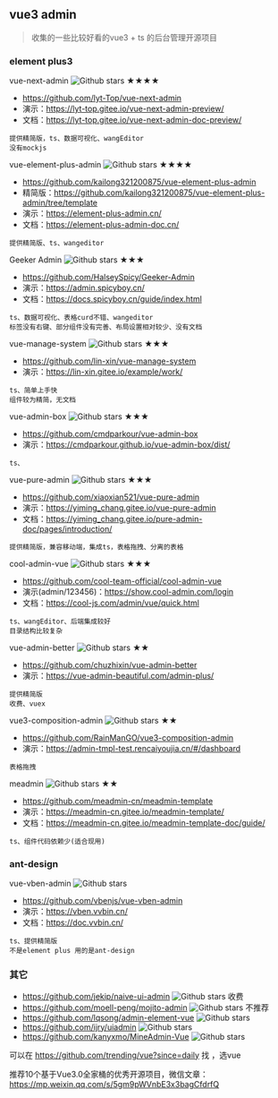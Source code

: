 ## vue3 admin

> 收集的一些比较好看的vue3 + ts 的后台管理开源项目

### element plus3

vue-next-admin ![Github stars](https://img.shields.io/github/stars/lyt-Top/vue-next-admin.svg) ★★★★

* https://github.com/lyt-Top/vue-next-admin
* 演示：https://lyt-top.gitee.io/vue-next-admin-preview/
* 文档：https://lyt-top.gitee.io/vue-next-admin-doc-preview/

```
提供精简版，ts、数据可视化、wangEditor
没有mockjs
```

vue-element-plus-admin ![Github stars](https://img.shields.io/github/stars/kailong321200875/vue-element-plus-admin.svg) ★★★★

* https://github.com/kailong321200875/vue-element-plus-admin
* 精简版：https://github.com/kailong321200875/vue-element-plus-admin/tree/template
* 演示：https://element-plus-admin.cn/
* 文档：https://element-plus-admin-doc.cn/

```
提供精简版、ts、wangeditor
```

Geeker Admin ![Github stars](https://img.shields.io/github/stars/HalseySpicy/Geeker-Admin.svg) ★★★

- https://github.com/HalseySpicy/Geeker-Admin
- 演示：https://admin.spicyboy.cn/
- 文档：https://docs.spicyboy.cn/guide/index.html

```
ts、数据可视化、表格curd不错、wangeditor
标签没有右键、部分组件没有完善、布局设置相对较少、没有文档
```

vue-manage-system ![Github stars](https://img.shields.io/github/stars/lin-xin/vue-manage-system.svg) ★★★

* https://github.com/lin-xin/vue-manage-system
* 演示：https://lin-xin.gitee.io/example/work/

```
ts、简单上手快
组件较为精简，无文档
```

vue-admin-box ![Github stars](https://img.shields.io/github/stars/cmdparkour/vue-admin-box.svg) ★★★

* https://github.com/cmdparkour/vue-admin-box
* 演示：https://cmdparkour.github.io/vue-admin-box/dist/

```
ts、
```

vue-pure-admin ![Github stars](https://img.shields.io/github/stars/xiaoxian521/vue-pure-admin.svg) ★★★

- https://github.com/xiaoxian521/vue-pure-admin
- 演示：https://yiming_chang.gitee.io/vue-pure-admin
- 文档：https://yiming_chang.gitee.io/pure-admin-doc/pages/introduction/

```
提供精简版，兼容移动端，集成ts，表格拖拽、分离的表格
```

cool-admin-vue ![Github stars](https://img.shields.io/github/stars/cool-team-official/cool-admin-vue.svg) ★★★

* https://github.com/cool-team-official/cool-admin-vue
* 演示(admin/123456)：https://show.cool-admin.com/login
* 文档：https://cool-js.com/admin/vue/quick.html

```
ts、wangEditor、后端集成较好
目录结构比较复杂
```

vue-admin-better  ![Github stars](https://img.shields.io/github/stars/chuzhixin/vue-admin-better.svg) ★★

* https://github.com/chuzhixin/vue-admin-better
* 演示：https://vue-admin-beautiful.com/admin-plus/

```
提供精简版
收费、vuex
```

vue3-composition-admin ![Github stars](https://img.shields.io/github/stars/RainManGO/vue3-composition-admin.svg) ★★

- https://github.com/RainManGO/vue3-composition-admin
- 演示：https://admin-tmpl-test.rencaiyoujia.cn/#/dashboard

```
表格拖拽
```

meadmin ![Github stars](https://img.shields.io/github/stars/meadmin-cn/meadmin-template.svg) ★★

- https://github.com/meadmin-cn/meadmin-template
- 演示：https://meadmin-cn.gitee.io/meadmin-template/
- 文档：https://meadmin-cn.gitee.io/meadmin-template-doc/guide/

```
ts、组件代码依赖少(适合现用)
```



### ant-design

vue-vben-admin ![Github stars](https://img.shields.io/github/stars/vbenjs/vue-vben-admin.svg)

* https://github.com/vbenjs/vue-vben-admin
* 演示：https://vben.vvbin.cn/
* 文档：https://doc.vvbin.cn/

```
ts、提供精简版
不是element plus 用的是ant-design
```



### 其它

* https://github.com/jekip/naive-ui-admin ![Github stars](https://img.shields.io/github/stars/jekip/naive-ui-admin.svg) 收费
* https://github.com/moell-peng/mojito-admin ![Github stars](https://img.shields.io/github/stars/moell-peng/mojito-admin.svg) 不推荐
* https://github.com/lqsong/admin-element-vue ![Github stars](https://img.shields.io/github/stars/lqsong/admin-element-vue.svg)
* https://github.com/ijry/uiadmin ![Github stars](https://img.shields.io/github/stars/ijry/uiadmin.svg)
* https://github.com/kanyxmo/MineAdmin-Vue ![Github stars](https://img.shields.io/github/stars/kanyxmo/MineAdmin-Vue.svg)



可以在  https://github.com/trending/vue?since=daily 找 ，选vue

推荐10个基于Vue3.0全家桶的优秀开源项目，微信文章：https://mp.weixin.qq.com/s/5gm9pWVnbE3x3bagCfdrfQ

